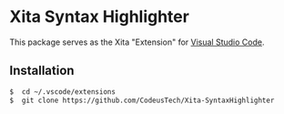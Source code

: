 # Xita Syntax Highlighter

This package serves as the Xita "Extension" for [Visual Studio Code](https://code.visualstudio.com/).  

##  Installation

```bash
$  cd ~/.vscode/extensions
$  git clone https://github.com/CodeusTech/Xita-SyntaxHighlighter
```

